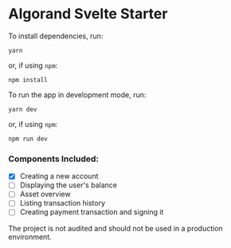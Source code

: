 # Algorand Svelte Starter

To install dependencies, run:

```
yarn
```

or, if using `npm`:

```
npm install
```

To run the app in development mode, run:

```
yarn dev
```

or, if using `npm`:

```
npm run dev
```

### Components Included:

- [x] Creating a new account
- [ ] Displaying the user's balance
- [ ] Asset overview
- [ ] Listing transaction history
- [ ] Creating payment transaction and signing it

The project is not audited and should not be used in a production environment.
